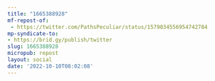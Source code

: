 ```yaml
---
title: "1665388928"
mf-repost-of:
 - https://twitter.com/PathsPeculiar/status/1579034556954742784
mp-syndicate-to:
- https://brid.gy/publish/twitter
slug: 1665388928
micropub: repost
layout: social
date: '2022-10-10T08:02:08'
---
```

